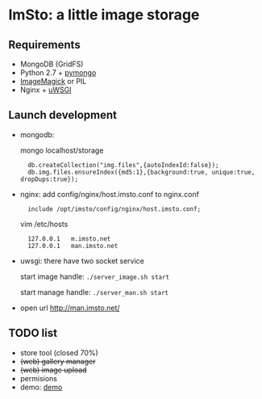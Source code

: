ImSto: a little image storage
=======================================

Requirements
-----------

 * MongoDB (GridFS)
 * Python 2.7 + [pymongo][pymongo]
 * [ImageMagick][ImageMagick] or PIL
 * Nginx + [uWSGI][uWSGI]


Launch development
------------------

* mongodb: 

	 mongo localhost/storage

		db.createCollection("img.files",{autoIndexId:false});
		db.img.files.ensureIndex({md5:1},{background:true, unique:true, dropDups:true});

* nginx: add config/nginx/host.imsto.conf to nginx.conf

		include /opt/imsto/config/nginx/host.imsto.conf;
		
	vim /etc/hosts
	
		127.0.0.1   m.imsto.net
		127.0.0.1   man.imsto.net

* uwsgi: there have two socket service

	 start image handle:
		`./server_image.sh start`
	
	 start manage handle:
		`./server_man.sh start`

* open url http://man.imsto.net/




TODO list
---------

- store tool (closed 70%)
- <del>(web) gallery manager</del>
- <del>(web) image upload</del>
- permisions
- demo: [demo]

[pymongo]: http://pypi.python.org/pypi/pymongo/
[ImageMagick]: http://www.imagemagick.org/
[uWSGI]: http://projects.unbit.it/uwsgi/
[demo]: http://demo.imsto.org/

